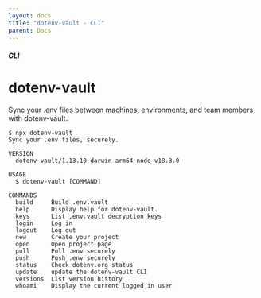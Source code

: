 ```yaml
---
layout: docs
title: "dotenv-vault - CLI"
parent: Docs
---
```


##### CLI

# dotenv-vault

Sync your .env files between machines, environments, and team members with dotenv-vault.

```
$ npx dotenv-vault
Sync your .env files, securely.

VERSION
  dotenv-vault/1.13.10 darwin-arm64 node-v18.3.0

USAGE
  $ dotenv-vault [COMMAND]

COMMANDS
  build     Build .env.vault
  help      Display help for dotenv-vault.
  keys      List .env.vault decryption keys
  login     Log in
  logout    Log out
  new       Create your project
  open      Open project page
  pull      Pull .env securely
  push      Push .env securely
  status    Check dotenv.org status
  update    update the dotenv-vault CLI
  versions  List version history
  whoami    Display the current logged in user
```

